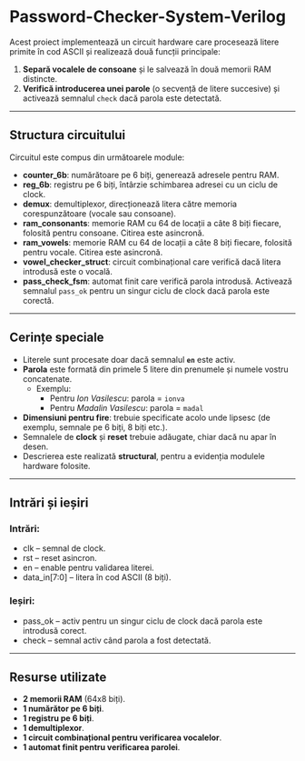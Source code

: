 # Password-Checker-System-Verilog
Acest proiect implementează un circuit hardware care procesează litere primite în cod ASCII și realizează două funcții principale:

1. **Separă vocalele de consoane** și le salvează în două memorii RAM distincte.  
2. **Verifică introducerea unei parole** (o secvență de litere succesive) și activează semnalul `check` dacă parola este detectată.

---

## Structura circuitului

Circuitul este compus din următoarele module:

- **counter_6b**: numărătoare pe 6 biți, generează adresele pentru RAM.  
- **reg_6b**: registru pe 6 biți, întârzie schimbarea adresei cu un ciclu de clock.  
- **demux**: demultiplexor, direcționează litera către memoria corespunzătoare (vocale sau consoane).  
- **ram_consonants**: memorie RAM cu 64 de locații a câte 8 biți fiecare, folosită pentru consoane. Citirea este asincronă.  
- **ram_vowels**: memorie RAM cu 64 de locații a câte 8 biți fiecare, folosită pentru vocale. Citirea este asincronă.  
- **vowel_checker_struct**: circuit combinațional care verifică dacă litera introdusă este o vocală.  
- **pass_check_fsm**: automat finit care verifică parola introdusă. Activează semnalul `pass_ok` pentru un singur ciclu de clock dacă parola este corectă.

---

## Cerințe speciale

- Literele sunt procesate doar dacă semnalul **`en`** este activ.  
- **Parola** este formată din primele 5 litere din prenumele și numele vostru concatenate.  
  - Exemplu:  
    - Pentru *Ion Vasilescu*: parola = `ionva`  
    - Pentru *Madalin Vasilescu*: parola = `madal`  
- **Dimensiuni pentru fire**: trebuie specificate acolo unde lipsesc (de exemplu, semnale pe 6 biți, 8 biți etc.).  
- Semnalele de **clock** și **reset** trebuie adăugate, chiar dacă nu apar în desen.  
- Descrierea este realizată **structural**, pentru a evidenția modulele hardware folosite.  

---

## Intrări și ieșiri

### Intrări:
- clk – semnal de clock.  
- rst – reset asincron.  
- en – enable pentru validarea literei.  
- data_in[7:0] – litera în cod ASCII (8 biți).  

### Ieșiri:
- pass_ok – activ pentru un singur ciclu de clock dacă parola este introdusă corect.  
- check – semnal activ când parola a fost detectată.  

---

## Resurse utilizate
- **2 memorii RAM** (64x8 biți).  
- **1 numărător pe 6 biți**.  
- **1 registru pe 6 biți**.  
- **1 demultiplexor**.  
- **1 circuit combinațional pentru verificarea vocalelor**.  
- **1 automat finit pentru verificarea parolei**.  
